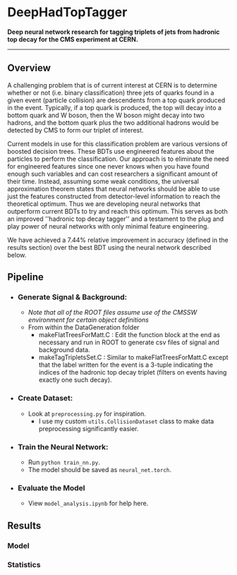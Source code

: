# DeepHadTopTagger
**Deep neural network research for tagging triplets of jets from hadronic top decay for the CMS experiment at CERN.**

----
## Overview
A challenging problem that is of current interest at CERN is to determine whether or not (i.e. binary classification) three jets of quarks found in a given event (particle collision) are descendents from a top quark produced in the event. Typically, if a top quark is produced, the top will decay into a bottom quark and W boson, then the W boson might decay into two hadrons, and the bottom quark plus the two additional hadrons would be detected by CMS to form our triplet of interest.

Current models in use for this classification problem are various versions of boosted decision trees. These BDTs use engineered features about the particles to perform the classification. Our approach is to eliminate the need for engineered features since one never knows when you have found enough such variables and can cost researchers a significant amount of their time. Instead, assuming some weak conditions, the universal approximation theorem states that neural networks should be able to use just the features constructed from detector-level information to reach the theoretical optimum. Thus we are developing neural networks that outperform current BDTs to try and reach this optimum. This serves as both an improved ''hadronic top decay tagger'' and a testament to the plug and play power of neural networks with only minimal feature engineering.

We have achieved a 7.44% relative improvement in accuracy (defined in the results section) over the best BDT using the neural network described below. 

## Pipeline
- ### Generate Signal & Background:
  - _Note that all of the ROOT files assume use of the CMSSW environment for certain object definitions_
  - From within the DataGeneration folder
    - makeFlatTreesForMatt.C : Edit the function block at the end as necessary and run in ROOT to generate csv files of signal and background data.
    - makeTagTripletsSet.C : Similar to makeFlatTreesForMatt.C except that the label written for the event is a 3-tuple indicating the indices of the hadronic top decay triplet (filters on events having exactly one such decay).
- ### Create Dataset:
  - Look at `preprocessing.py` for inspiration.
    - I use my custom `utils.CollisionDataset` class to make data preprocessing significantly easier.
- ### Train the Neural Network:
  - Run `python train_nn.py`.
  - The model should be saved as `neural_net.torch`.
- ### Evaluate the Model
  - View `model_analysis.ipynb` for help here.
  
## Results

### Model

### Statistics
